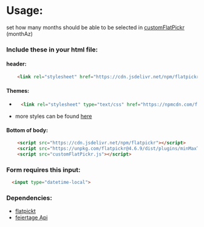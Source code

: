 # Usage:
set how many months should be able to be selected in [customFlatPickr](https://github.com/philipphermes/DateTimePicker/blob/main/customFlatPickr.js) (monthAz)
### Include these in your html file:
#### header:
```html
    <link rel="stylesheet" href="https://cdn.jsdelivr.net/npm/flatpickr/dist/flatpickr.min.css">
  ```
#### Themes:
* ```html
    <link rel="stylesheet" type="text/css" href="https://npmcdn.com/flatpickr/dist/themes/dark.css">
  ```
* more styles can be found [here](https://flatpickr.js.org/themes/)
#### Bottom of body:
```html
    <script src="https://cdn.jsdelivr.net/npm/flatpickr"></script>
    <script src="https://unpkg.com/flatpickr@4.6.9/dist/plugins/minMaxTimePlugin.js"></script>
    <script src="customFlatPickr.js"></script>
  ```
### Form requires this input:
```html
  <input type="datetime-local">
```
### Dependencies:
  * [flatpickt](https://flatpickr.js.org/)
  * [feiertage Api](https://ipty.de/feiertag/)